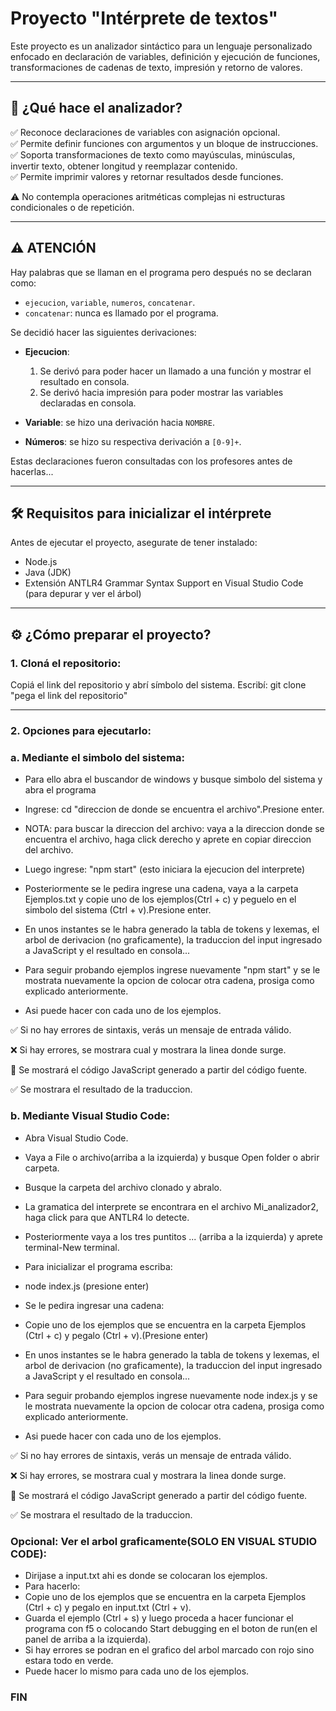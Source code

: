 # Proyecto "Intérprete de textos"

Este proyecto es un analizador sintáctico para un lenguaje personalizado enfocado en declaración de variables, 
definición y ejecución de funciones, transformaciones de cadenas de texto, impresión y retorno de valores.

---

## 🧠 ¿Qué hace el analizador?

✅ Reconoce declaraciones de variables con asignación opcional.  
✅ Permite definir funciones con argumentos y un bloque de instrucciones.  
✅ Soporta transformaciones de texto como mayúsculas, minúsculas, invertir texto, obtener longitud y reemplazar contenido.  
✅ Permite imprimir valores y retornar resultados desde funciones.  

⚠️ No contempla operaciones aritméticas complejas ni estructuras condicionales o de repetición.

---

## ⚠️ ATENCIÓN

Hay palabras que se llaman en el programa pero después no se declaran como:

- `ejecucion`, `variable`, `numeros`, `concatenar`.  
- `concatenar`: nunca es llamado por el programa.

Se decidió hacer las siguientes derivaciones:

- **Ejecucion**:  
  1. Se derivó para poder hacer un llamado a una función y mostrar el resultado en consola.  
  2. Se derivó hacia impresión para poder mostrar las variables declaradas en consola.  

- **Variable**: se hizo una derivación hacia `NOMBRE`.  
- **Números**: se hizo su respectiva derivación a `[0-9]+`.

Estas declaraciones fueron consultadas con los profesores antes de hacerlas...

---

## 🛠 Requisitos para inicializar el intérprete

Antes de ejecutar el proyecto, asegurate de tener instalado:

- Node.js  
- Java (JDK)  
- Extensión ANTLR4 Grammar Syntax Support en Visual Studio Code (para depurar y ver el árbol)

---

## ⚙️ ¿Cómo preparar el proyecto?

### 1. Cloná el repositorio:

Copiá el link del repositorio y abrí símbolo del sistema. Escribí:
git clone "pega el link del repositorio"

---

### 2. Opciones para ejecutarlo:

### a. Mediante el simbolo del sistema:

- Para ello abra el buscandor de windows y busque simbolo del sistema y abra el programa
 
- Ingrese: cd "direccion de donde se encuentra el archivo".Presione enter.
- NOTA: para buscar la direccion del archivo: vaya a la direccion donde se 
encuentra el archivo, haga click derecho y aprete en copiar direccion del archivo.

- Luego ingrese: "npm start" (esto iniciara la ejecucion del interprete)

- Posteriormente se le pedira ingrese una cadena, vaya a la carpeta Ejemplos.txt y copie uno de los ejemplos(Ctrl + c) y peguelo 
en el simbolo del sistema (Ctrl + v).Presione enter.

- En unos instantes se le habra generado la tabla de tokens y lexemas, el arbol de derivacion (no graficamente), la traduccion del input ingresado a JavaScript
y el resultado en consola...

- Para seguir probando ejemplos ingrese nuevamente "npm start" y se le mostrata nuevamente la opcion de colocar otra cadena, prosiga como explicado anteriormente.

- Asi puede hacer con cada uno de los ejemplos.

✅ Si no hay errores de sintaxis, verás un mensaje de entrada válido.

❌ Si hay errores, se mostrara cual y mostrara la linea donde surge.

📝 Se mostrará el código JavaScript generado a partir del código fuente.

✅ Se mostrara el resultado de la traduccion.

### b. Mediante Visual Studio Code:

- Abra Visual Studio Code.

- Vaya a File o archivo(arriba a la izquierda) y busque Open folder o abrir carpeta.
- Busque la carpeta del archivo clonado y abralo.

- La gramatica del interprete se encontrara en el archivo Mi_analizador2, haga click para que ANTLR4 lo detecte.
- Posteriormente vaya a los tres puntitos ... (arriba a la izquierda) y aprete terminal-New terminal.
- Para inicializar el programa escriba:
- node index.js (presione enter)

- Se le pedira ingresar una cadena:
- Copie uno de los ejemplos que se encuentra en la carpeta Ejemplos (Ctrl + c) y pegalo  (Ctrl + v).(Presione enter)

- En unos instantes se le habra generado la tabla de tokens y lexemas, el arbol de derivacion (no graficamente), la traduccion del input ingresado a JavaScript
y el resultado en consola...

- Para seguir probando ejemplos ingrese nuevamente node index.js y se le mostrata nuevamente la opcion de colocar otra cadena, prosiga como explicado anteriormente.

- Asi puede hacer con cada uno de los ejemplos.

✅ Si no hay errores de sintaxis, verás un mensaje de entrada válido.

❌ Si hay errores, se mostrara cual y mostrara la linea donde surge.

📝 Se mostrará el código JavaScript generado a partir del código fuente.

✅ Se mostrara el resultado de la traduccion.

### Opcional: Ver el arbol graficamente(SOLO EN VISUAL STUDIO CODE):
- Dirijase a input.txt ahi es donde se colocaran los ejemplos.
- Para hacerlo:
- Copie uno de los ejemplos que se encuentra en la carpeta Ejemplos (Ctrl + c) y pegalo en input.txt (Ctrl + v).
- Guarda el ejemplo (Ctrl + s)  y luego proceda a hacer funcionar el programa con f5 o colocando Start debugging en el boton de run(en el panel de arriba a la izquierda).
- Si hay errores se podran en el grafico del arbol marcado con rojo sino estara todo en verde.
- Puede hacer lo mismo para cada uno de los ejemplos.

### FIN


